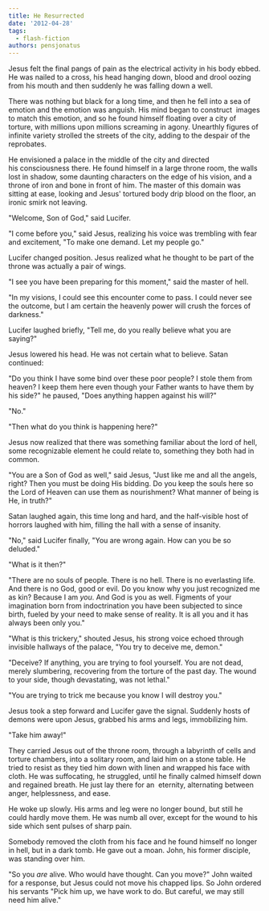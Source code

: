 ```yaml
---
title: He Resurrected
date: '2012-04-28'
tags:
  - flash-fiction
authors: pensjonatus
---
```


Jesus felt the final pangs of pain as the electrical activity in his body ebbed.
He was nailed to a cross, his head hanging down, blood and drool oozing from his
mouth and then suddenly he was falling down a well.

<!-- truncate -->

There was nothing but black for a long time, and then he fell into a sea of
emotion and the emotion was anguish. His mind began to construct  images to
match this emotion, and so he found himself floating over a city of torture,
with millions upon millions screaming in agony. Unearthly figures of infinite
variety strolled the streets of the city, adding to the despair of the
reprobates.

He envisioned a palace in the middle of the city and directed
his consciousness there. He found himself in a large throne room, the walls lost
in shadow, some daunting characters on the edge of his vision, and a throne of
iron and bone in front of him. The master of this domain was sitting at ease,
looking and Jesus' tortured body drip blood on the floor, an ironic smirk not
leaving.

"Welcome, Son of God," said Lucifer.

"I come before you," said Jesus, realizing his voice was trembling with fear and
excitement, "To make one demand. Let my people go."

Lucifer changed position. Jesus realized what he thought to be part of the
throne was actually a pair of wings.

"I see you have been preparing for this moment," said the master of hell.

"In my visions, I could see this encounter come to pass. I could never see the
outcome, but I am certain the heavenly power will crush the forces of darkness."

Lucifer laughed briefly, "Tell me, do you really believe what you are saying?"

Jesus lowered his head. He was not certain what to believe. Satan continued:

"Do you think I have some bind over these poor people? I stole them from heaven?
I keep them here even though your Father wants to have them by his side?" he
paused, "Does anything happen against his will?"

"No."

"Then what do you think is happening here?"

Jesus now realized that there was something familiar about the lord of hell,
some recognizable element he could relate to, something they both had in common.

"You are a Son of God as well," said Jesus, "Just like me and all the angels,
right? Then you must be doing His bidding. Do you keep the souls here so the
Lord of Heaven can use them as nourishment? What manner of being is He, in
truth?"

Satan laughed again, this time long and hard, and the half-visible host of
horrors laughed with him, filling the hall with a sense of insanity.

"No," said Lucifer finally, "You are wrong again. How can you be so deluded."

"What is it then?"

"There are no souls of people. There is no hell. There is no everlasting life.
And there is no God, good or evil. Do you know why you just recognized me as
kin? Because I am _you_. And God is you as well. Figments of your imagination
born from indoctrination you have been subjected to since birth, fueled by your
need to make sense of reality. It is all you and it has always been only you."

"What is this trickery," shouted Jesus, his strong voice echoed through
invisible hallways of the palace, "You try to deceive me, demon."

"Deceive? If anything, you are trying to fool yourself. You are not dead, merely
slumbering, recovering from the torture of the past day. The wound to your side,
though devastating, was not lethal."

"You are trying to trick me because you know I will destroy you."

Jesus took a step forward and Lucifer gave the signal. Suddenly hosts of demons
were upon Jesus, grabbed his arms and legs, immobilizing him.

"Take him away!"

They carried Jesus out of the throne room, through a labyrinth of cells and
torture chambers, into a solitary room, and laid him on a stone table. He tried
to resist as they tied him down with linen and wrapped his face with cloth. He
was suffocating, he struggled, until he finally calmed himself down and regained
breath. He just lay there for an  eternity, alternating between anger,
helplessness, and ease.

He woke up slowly. His arms and leg were no longer bound, but still he could
hardly move them. He was numb all over, except for the wound to his side which
sent pulses of sharp pain.

Somebody removed the cloth from his face and he found himself no longer in hell,
but in a dark tomb. He gave out a moan. John, his former disciple, was standing
over him.

"So you _are_ alive. Who would have thought. Can you move?" John waited for a
response, but Jesus could not move his chapped lips. So John ordered his
servants "Pick him up, we have work to do. But careful, we may still need him
alive."
